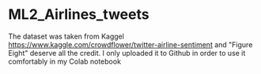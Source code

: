 # ML2_Airlines_tweets

The dataset was taken from Kaggel https://www.kaggle.com/crowdflower/twitter-airline-sentiment and "Figure Eight" deserve all the credit.
I only uploaded it to Github in order to use it comfortably in my Colab notebook
